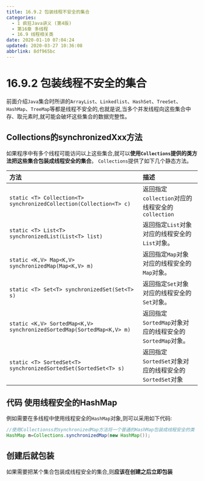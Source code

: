 ```yaml
---
title: 16.9.2 包装线程不安全的集合
categories: 
  - 1 疯狂Java讲义 (第4版)
  - 第16章 多线程
  - 16.9 线程相关类
date: 2020-01-10 07:04:24
updated: 2020-03-27 10:36:08
abbrlink: 8df965bc
---
```

# 16.9.2 包装线程不安全的集合
前面介绍`Java`集合时所讲的`ArrayList`、`Linkedlist`、`HashSet`、`TreeSet`、`HashMap`、`TreeMap`等都是线程不安全的,也就是说,当多个并发线程向这些集合中存、取元素时,就可能会破坏这些集合的数据完整性。
## Collections的synchronizedXxx方法
如果程序中有多个线程可能访问以上这些集合,就可以**使用`Collections`提供的类方法把这些集合包装成线程安全的集合**。
`Collections`提供了如下几个静态方法。

|方法|描述|
|:--|:--|
|`static <T> Collection<T> synchronizedCollection(Collection<T> c)`|返回指定`collection`对应的线程安全的`collection`|
|`static <T> List<T> synchronizedList(List<T> list)`|返回指定`List`对象对应的线程安全的`List`对象。|
|`static <K,​V> Map<K,​V> synchronizedMap(Map<K,​V> m)`|返回指定`Map`对象对应的线程安全的`Map`对象。|
|`static <T> Set<T> synchronizedSet(Set<T> s)`|返回指定`Set`对象对应的线程安全的`Set`对象。|
|`static <K,​V> SortedMap<K,​V> synchronizedSortedMap(SortedMap<K,​V> m)`|返回指定`SortedMap`对象对应的线程安全的`SortedMap`对象。|
|`static <T> SortedSet<T> synchronizedSortedSet(SortedSet<T> s)`|返回指定`SortedSet`对象对应的线程安全的`SortedSet`对象|

## 代码 使用线程安全的HashMap
例如需要在多线程中使用线程安全的`HashMap`对象,则可以采用如下代码:
```java
//使用Collectionss的synchronizedMap方法将一个普通的HashMap包装成线程安全的类
HashMap m=Collections.synchronizedMap(new HashMap());
```
## 创建后就包装
如果需要把某个集合包装成线程安全的集合,则**应该在创建之后立即包装**
